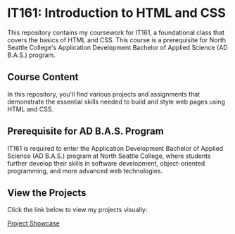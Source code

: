 # IT161: Introduction to HTML and CSS

This repository contains my coursework for IT161, a foundational class that covers the basics of HTML and CSS. This course is a prerequisite for North Seattle College's Application Development Bachelor of Applied Science (AD B.A.S.) program.

## Course Content

In this repository, you'll find various projects and assignments that demonstrate the essential skills needed to build and style web pages using HTML and CSS.

## Prerequisite for AD B.A.S. Program

IT161 is required to enter the Application Development Bachelor of Applied Science (AD B.A.S.) program at North Seattle College, where students further develop their skills in software development, object-oriented programming, and more advanced web technologies.

## View the Projects

Click the link below to view my projects visually:

[Project Showcase](https://itsvee0120.github.io/IT161/)
